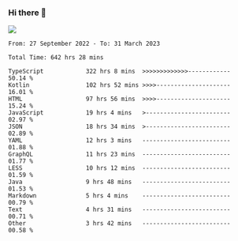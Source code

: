 ### Hi there 👋

<!--<a href="https://github.com/search?o=desc&q=author%3Abushiyi&s=committer-date&type=Commits">-->
<!--    <img align="center" height = "178" src="https://github-readme-stats.vercel.app/api?username=bushiyi&count_private=true&show_icons=true&theme=noctis_minimus&hide=contribs&include_all_commits=true" />-->
<!--</a>-->
<!--<a href="https://github.com/bushiyi?tab=repositories">-->
<!--    <img align="center" height = "178" src="https://github-readme-stats.vercel.app/api/top-langs/?username=bushiyi&count_private=true&theme=noctis_minimus" />-->
<!--</a>-->
 
<!-- [![Ashutosh's github activity graph](https://activity-graph.herokuapp.com/graph?username=bushiyi&theme=react&bg_color=1B2932&point=698B69&line=698B69)](https://github.com/ashutosh00710/github-readme-activity-graph)
 -->


![](https://raw.githubusercontent.com/bushiyi/bushiyi/master/assets/github-contribution-grid-snake.svg)

<!--START_SECTION:waka-->

```text
From: 27 September 2022 - To: 31 March 2023

Total Time: 642 hrs 28 mins

TypeScript            322 hrs 8 mins  >>>>>>>>>>>>>------------   50.14 %
Kotlin                102 hrs 52 mins >>>>---------------------   16.01 %
HTML                  97 hrs 56 mins  >>>>---------------------   15.24 %
JavaScript            19 hrs 4 mins   >------------------------   02.97 %
JSON                  18 hrs 34 mins  >------------------------   02.89 %
YAML                  12 hrs 3 mins   -------------------------   01.88 %
GraphQL               11 hrs 23 mins  -------------------------   01.77 %
LESS                  10 hrs 12 mins  -------------------------   01.59 %
Java                  9 hrs 48 mins   -------------------------   01.53 %
Markdown              5 hrs 4 mins    -------------------------   00.79 %
Text                  4 hrs 31 mins   -------------------------   00.71 %
Other                 3 hrs 42 mins   -------------------------   00.58 %
```

<!--END_SECTION:waka-->

